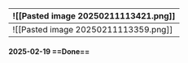 
| ![[Pasted image 20250211113421.png]] |
| ------------------------------------ |
| ![[Pasted image 20250211113359.png]] |

#### 2025-02-19 ==Done==
